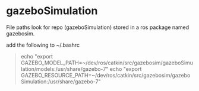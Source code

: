# gazeboSimulation

File paths look for repo (gazeboSimulation) stored in a ros package named gazebosim.

add the following to ~/.bashrc

> echo "export GAZEBO_MODEL_PATH=~/dev/ros/catkin/src/gazebosim/gazeboSimulation/models:/usr/share/gazebo-7"
> echo "export GAZEBO_RESOURCE_PATH=~/dev/ros/catkin/src/gazebosim/gazeboSimulation:/usr/share/gazebo-7"
